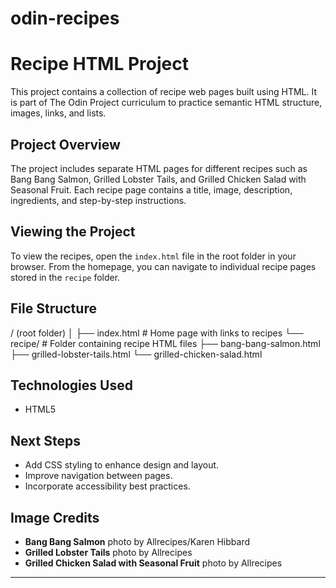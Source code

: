 # odin-recipes
# Recipe HTML Project

This project contains a collection of recipe web pages built using HTML. It is part of The Odin Project curriculum to practice semantic HTML structure, images, links, and lists.

## Project Overview

The project includes separate HTML pages for different recipes such as Bang Bang Salmon, Grilled Lobster Tails, and Grilled Chicken Salad with Seasonal Fruit. Each recipe page contains a title, image, description, ingredients, and step-by-step instructions.

## Viewing the Project

To view the recipes, open the `index.html` file in the root folder in your browser. From the homepage, you can navigate to individual recipe pages stored in the `recipe` folder.

## File Structure
/ (root folder)
│
├── index.html             # Home page with links to recipes
└── recipe/                # Folder containing recipe HTML files
    ├── bang-bang-salmon.html
    ├── grilled-lobster-tails.html
    └── grilled-chicken-salad.html
## Technologies Used

- HTML5

## Next Steps

- Add CSS styling to enhance design and layout.
- Improve navigation between pages.
- Incorporate accessibility best practices.

## Image Credits

- **Bang Bang Salmon** photo by Allrecipes/Karen Hibbard
- **Grilled Lobster Tails** photo by Allrecipes  
- **Grilled Chicken Salad with Seasonal Fruit** photo by Allrecipes
---

